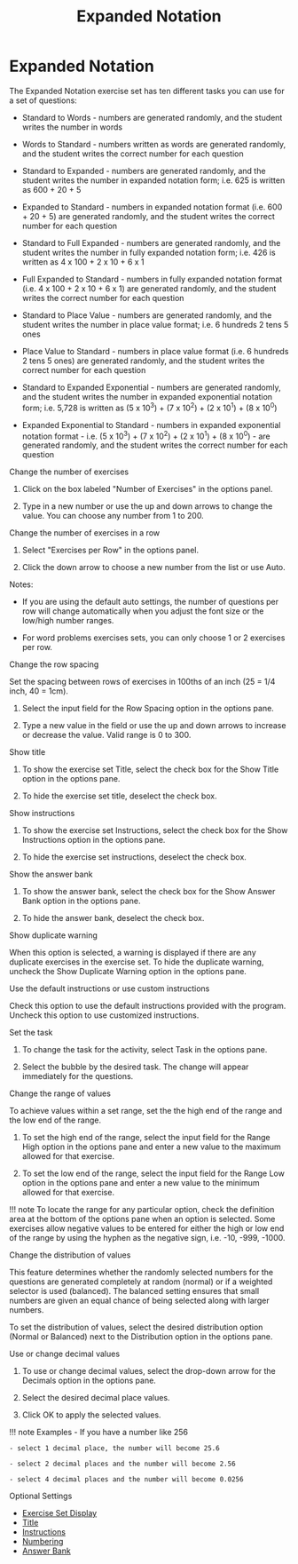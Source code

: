 ﻿---
title: Expanded Notation
category: reference
---

# Expanded Notation

The Expanded Notation exercise set has ten different tasks you can use for a set of questions:

- Standard to Words - numbers are generated randomly, and the student writes the number in words

- Words to Standard - numbers written as words are generated randomly, and the student writes the correct number for each question

- Standard to Expanded - numbers are generated randomly, and the student writes the number in expanded notation form; i.e. 625 is written as 600 + 20 + 5

- Expanded to Standard - numbers in expanded notation format (i.e. 600 + 20 + 5) are generated randomly, and the student writes the correct number for each question

- Standard to Full Expanded - numbers are generated randomly, and the student writes the number in fully expanded notation form; i.e. 426 is written as 4 x 100 + 2 x 10 + 6 x 1

- Full Expanded to Standard - numbers in fully expanded notation format (i.e. 4 x 100 + 2 x 10 + 6 x 1) are generated randomly, and the student writes the correct number for each question

- Standard to Place Value - numbers are generated randomly, and the student writes the number in place value format; i.e. 6 hundreds 2 tens 5 ones

- Place Value to Standard - numbers in place value format (i.e. 6 hundreds 2 tens 5 ones) are generated randomly, and the student writes the correct number for each question

- Standard to Expanded Exponential - numbers are generated randomly, and the student writes the number in expanded exponential notation form; i.e. 5,728 is written as (5 x 10<sup>3</sup>) + (7 x 10<sup>2</sup>) + (2 x 10<sup>1</sup>) + (8 x 10<sup>0</sup>)

- Expanded Exponential to Standard - numbers in expanded exponential notation format - i.e. (5 x 10<sup>3</sup>) + (7 x 10<sup>2</sup>) + (2 x 10<sup>1</sup>) + (8 x 10<sup>0</sup>) - are generated randomly, and the student writes the correct number for each question

Change the number of exercises

1. Click on the box labeled "Number of Exercises" in the options panel.

2. Type in a new number or use the up and down arrows to change the value. You can choose any number from 1 to 200.

Change the number of exercises in a row

1. Select "Exercises per Row" in the options panel.

2. Click the down arrow to choose a new number from the list or use Auto.

Notes:

- If you are using the default auto settings, the number of questions per row will change automatically when you adjust the font size or the low/high number ranges.

- For word problems exercises sets, you can only choose 1 or 2 exercises per row.

Change the row spacing

Set the spacing between rows of exercises in 100ths of an inch (25 = 1/4 inch, 40 = 1cm).

1. Select the input field for the Row Spacing option in the options pane.

2. Type a new value in the field or use the up and down arrows to increase or decrease the value. Valid range is 0 to 300.

Show title

1. To show the exercise set Title, select the check box for the Show Title option in the options pane.

2. To hide the exercise set title, deselect the check box.

Show instructions

1. To show the exercise set Instructions, select the check box for the Show Instructions option in the options pane.

2. To hide the exercise set instructions, deselect the check box.

Show the answer bank

1. To show the answer bank, select the check box for the Show Answer Bank option in the options pane.

2. To hide the answer bank, deselect the check box.

Show duplicate warning

When this option is selected, a warning is displayed if there are any duplicate exercises in the exercise set. To hide the duplicate warning, uncheck the Show Duplicate Warning option in the options pane.

Use the default instructions or use custom instructions

Check this option to use the default instructions provided with the program. Uncheck this option to use customized instructions.

Set the task

1. To change the task for the activity, select Task in the options pane.

2. Select the bubble by the desired task. The change will appear immediately for the questions.

Change the range of values

To achieve values within a set range, set the the high end of the range and the low end of the range.

1. To set the high end of the range, select the input field for the Range High option in the options pane and enter a new value to the maximum allowed for that exercise.

2. To set the low end of the range, select the input field for the Range Low option in the options pane and enter a new value to the minimum allowed for that exercise.

!!! note
    To locate the range for any particular option, check the definition area at the bottom of the options pane when an option is selected. Some exercises allow negative values to be entered for either the high or low end of the range by using the hyphen as the negative sign, i.e. -10, -999, -1000.

Change the distribution of values

This feature determines whether the randomly selected numbers for the questions are generated completely at random (normal) or if a weighted selector is used (balanced). The balanced setting ensures that small numbers are given an equal chance of being selected along with larger numbers.

To set the distribution of values, select the desired distribution option (Normal or Balanced) next to the Distribution option in the options pane.

Use or change decimal values

1. To use or change decimal values, select the drop-down arrow for the Decimals option in the options pane.

2. Select the desired decimal place values.

3. Click OK to apply the selected values.

!!! note
    Examples - If you have a number like 256

    - select 1 decimal place, the number will become 25.6

    - select 2 decimal places and the number will become 2.56

    - select 4 decimal places and the number will become 0.0256

Optional Settings

- [Exercise Set Display](../../options/exercise-set-display-options.md)
- [Title](../../options/title-display-options.md)
- [Instructions](../../options/instructions-display-options.md)
- [Numbering](../../options/numbering-display-options.md)
- [Answer Bank](../../options/answer-bank-display-options.md)